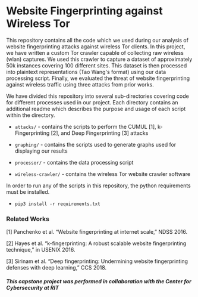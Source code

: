 # Website Fingerprinting against Wireless Tor

This repository contains all the code which we used during our analysis of website fingerprinting attacks against wireless Tor clients.
In this project, we have written a custom Tor crawler capable of collecting raw wireless (wlan) captures.
We used this crawler to capture a dataset of approximately 50k instances covering 100 different sites.
This dataset is then processed into plaintext representations (Tao Wang's format) using our data processing script.
Finally, we evaluated the threat of website fingerprinting against wireless traffic using three attacks from prior works.

We have divided this repository into several sub-directories covering code for different processes used in our project.
Each directory contains an additional readme which describes the purpose and usage of each script within the directory.

* `attacks/` - contains the scripts to perform the CUMUL [1], k-Fingerprinting [2], and Deep Fingerprinting [3] attacks

* `graphing/` - contains the scripts used to generate graphs used for displaying our results

* `processor/` - contains the data processing script

* `wireless-crawler/` - contains the wireless Tor website crawler software

In order to run any of the scripts in this repository, the python requirements must be installed.
* `pip3 install -r requirements.txt`

### Related Works

[1] Panchenko et al.  “Website fingerprinting at internet scale,” NDSS 2016.

[2] Hayes et al. “k-fingerprinting: A robust scalable website  fingerprinting  technique,” in USENIX 2016.

[3] Sirinam et al. “Deep fingerprinting: Undermining website fingerprinting defenses with deep  learning,” CCS 2018.

##### This capstone project was performed in collaboration with the Center for Cybersecurity at RIT
